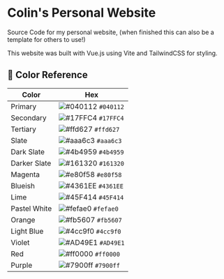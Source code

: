 # Colin's Personal Website

Source Code for my personal website, (when finished this can also be a template for others to use!)

This website was built with Vue.js using Vite and TailwindCSS for styling.

## 🎨 Color Reference

| Color        | Hex                                                                |
| ------------ | ------------------------------------------------------------------ |
| Primary      | ![#040112](https://via.placeholder.com/10/040112?text=+) `#040112` |
| Secondary    | ![#17FFC4](https://via.placeholder.com/10/17FFC4?text=+) `#17FFC4` |
| Tertiary     | ![#ffd627](https://via.placeholder.com/10/ffd627?text=+) `#ffd627` |
| Slate        | ![#aaa6c3](https://via.placeholder.com/10/aaa6c3?text=+) `#aaa6c3` |
| Dark Slate   | ![#4b4959](https://via.placeholder.com/10/4b4959?text=+) `#4b4959` |
| Darker Slate | ![#161320](https://via.placeholder.com/10/161320?text=+) `#161320` |
| Magenta      | ![#e80f58](https://via.placeholder.com/10/e80f58?text=+) `#e80f58` |
| Blueish      | ![#4361EE](https://via.placeholder.com/10/4361EE?text=+) `#4361EE` |
| Lime         | ![#45F414](https://via.placeholder.com/10/45F414?text=+) `#45F414` |
| Pastel White | ![#fefae0](https://via.placeholder.com/10/fefae0?text=+) `#fefae0` |
| Orange       | ![#fb5607](https://via.placeholder.com/10/fb5607?text=+) `#fb5607` |
| Light Blue   | ![#4cc9f0](https://via.placeholder.com/10/4cc9f0?text=+) `#4cc9f0` |
| Violet       | ![#AD49E1](https://via.placeholder.com/10/a100f2?text=+) `#AD49E1` |
| Red          | ![#ff0000](https://via.placeholder.com/10/ff0000?text=+) `#ff0000` |
| Purple       | ![#7900ff](https://via.placeholder.com/10/7900ff?text=+) `#7900ff` |
